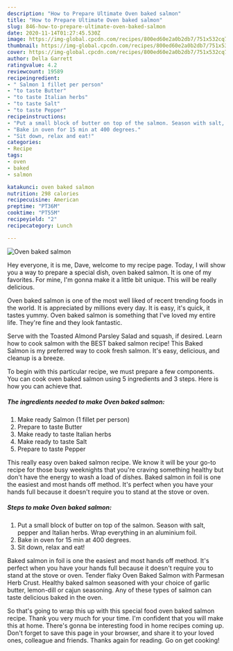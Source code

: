 ```yaml
---
description: "How to Prepare Ultimate Oven baked salmon"
title: "How to Prepare Ultimate Oven baked salmon"
slug: 846-how-to-prepare-ultimate-oven-baked-salmon
date: 2020-11-14T01:27:45.530Z
image: https://img-global.cpcdn.com/recipes/800ed60e2a0b2db7/751x532cq70/oven-baked-salmon-recipe-main-photo.jpg
thumbnail: https://img-global.cpcdn.com/recipes/800ed60e2a0b2db7/751x532cq70/oven-baked-salmon-recipe-main-photo.jpg
cover: https://img-global.cpcdn.com/recipes/800ed60e2a0b2db7/751x532cq70/oven-baked-salmon-recipe-main-photo.jpg
author: Della Garrett
ratingvalue: 4.2
reviewcount: 19589
recipeingredient:
- " Salmon 1 fillet per person"
- "to taste Butter"
- "to taste Italian herbs"
- "to taste Salt"
- "to taste Pepper"
recipeinstructions:
- "Put a small block of butter on top of the salmon. Season with salt, pepper and Italian herbs. Wrap everything in an aluminium foil."
- "Bake in oven for 15 min at 400 degrees."
- "Sit down, relax and eat!"
categories:
- Recipe
tags:
- oven
- baked
- salmon

katakunci: oven baked salmon 
nutrition: 298 calories
recipecuisine: American
preptime: "PT36M"
cooktime: "PT55M"
recipeyield: "2"
recipecategory: Lunch

---
```



![Oven baked salmon](https://img-global.cpcdn.com/recipes/800ed60e2a0b2db7/751x532cq70/oven-baked-salmon-recipe-main-photo.jpg)

Hey everyone, it is me, Dave, welcome to my recipe page. Today, I will show you a way to prepare a special dish, oven baked salmon. It is one of my favorites. For mine, I'm gonna make it a little bit unique. This will be really delicious.

Oven baked salmon is one of the most well liked of recent trending foods in the world. It is appreciated by millions every day. It is easy, it's quick, it tastes yummy. Oven baked salmon is something that I've loved my entire life. They're fine and they look fantastic.

Serve with the Toasted Almond Parsley Salad and squash, if desired. Learn how to cook salmon with the BEST baked salmon recipe! This Baked Salmon is my preferred way to cook fresh salmon. It&#39;s easy, delicious, and cleanup is a breeze.


To begin with this particular recipe, we must prepare a few components. You can cook oven baked salmon using 5 ingredients and 3 steps. Here is how you can achieve that.

<!--inarticleads1-->

##### The ingredients needed to make Oven baked salmon:

1. Make ready  Salmon (1 fillet per person)
1. Prepare to taste Butter
1. Make ready to taste Italian herbs
1. Make ready to taste Salt
1. Prepare to taste Pepper


This really easy oven baked salmon recipe. We know it will be your go-to recipe for those busy weeknights that you&#39;re craving something healthy but don&#39;t have the energy to wash a load of dishes. Baked salmon in foil is one the easiest and most hands off method. It&#39;s perfect when you have your hands full because it doesn&#39;t require you to stand at the stove or oven. 

<!--inarticleads2-->

##### Steps to make Oven baked salmon:

1. Put a small block of butter on top of the salmon. Season with salt, pepper and Italian herbs. Wrap everything in an aluminium foil.
1. Bake in oven for 15 min at 400 degrees.
1. Sit down, relax and eat!


Baked salmon in foil is one the easiest and most hands off method. It&#39;s perfect when you have your hands full because it doesn&#39;t require you to stand at the stove or oven. Tender flaky Oven Baked Salmon with Parmesan Herb Crust. Healthy baked salmon seasoned with your choice of garlic butter, lemon-dill or cajun seasoning. Any of these types of salmon can taste delicious baked in the oven. 

So that's going to wrap this up with this special food oven baked salmon recipe. Thank you very much for your time. I'm confident that you will make this at home. There's gonna be interesting food in home recipes coming up. Don't forget to save this page in your browser, and share it to your loved ones, colleague and friends. Thanks again for reading. Go on get cooking!
